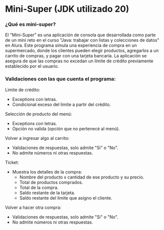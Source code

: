 # Mini-Super (JDK utilizado 20)
### ¿Qué es mini-super?
El "Mini-Super" es una aplicación de consola que desarrollada como parte de un mini reto en el curso "Java: trabajar con listas y colecciones de datos" en Alura. Este programa simula una experiencia de compra en un supermercado, donde los clientes pueden elegir productos, agregarlos a un carrito de compras, y pagar con una tarjeta bancaria. La aplicación se asegura de que las compras no excedan un límite de crédito previamente establecido por el usuario.
### Validaciones con las que cuenta el programa:
Limite de crédito:
* Exceptions con letras.
* Condicional exceso del limite a partir del crédito.

Selección de producto del menú:
* Exceptions con letras.
* Opción no valida (opción que no pertenecé al menú).

Volver a ingresar algo al carrito:
* Validaciones de respuestas, solo admite "Si" o "No".
* No admite números ni otras respuestas.

Ticket:
* Muestra los detalles de la compra:
  * Nombre del producto x cantidad de ese producto y su 			precio.
  * Total de productos comprados.
  * Total de la compra.
  * Saldo restante de la tarjeta.
  * Saldo restante del límite que asigno el cliente.

Volver a hacer otra compra:
* Validaciones de respuestas, solo admite "Si" o "No".
* No admite números ni otras respuestas.	



		